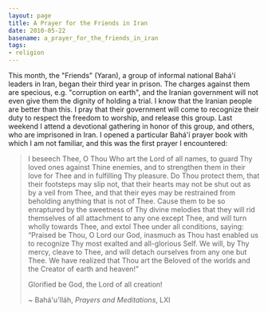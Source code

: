 ```yaml
---
layout: page
title: A Prayer for the Friends in Iran
date: 2010-05-22
basename: a_prayer_for_the_friends_in_iran
tags:
- religion
---
```


This month, the "Friends" (Yaran), a group of informal national
Bah&aacute;'&iacute; leaders in Iran, began their third year in prison. The
charges against them are specious, e.g. "corruption on earth", and the Iranian
government will not even give them the dignity of holding a trial. I know that
the Iranian people are better than this. I pray that their government will come
to recognize their duty to respect the freedom to worship, and release this
group. Last weekend I attend a devotional gathering in honor of  this group, and
others, who are imprisoned in Iran. I opened a particular Bah&aacute;'&iacute;
prayer book with which I am not familiar, and this was the first prayer I
encountered:

> I beseech Thee, O Thou Who art the Lord of all names, to guard Thy loved ones
> against Thine enemies, and to strengthen them in their love for Thee and in
> fulfilling Thy pleasure.  Do Thou protect them, that their footsteps may slip
> not, that their hearts may not be shut out as by a veil from Thee, and that
> their eyes may be restrained from beholding anything that is not of Thee.
> Cause them to be so enraptured by the sweetness of Thy divine melodies that
> they will rid themselves of all attachment to any one except Thee, and will
> turn wholly towards Thee, and extol Thee under all conditions, saying:
> &#8220;Praised be Thou, O Lord our God, inasmuch as Thou hast enabled us to
> recognize Thy most exalted and all-glorious Self.  We will, by Thy mercy,
> cleave to Thee, and will detach ourselves from any one but Thee.  We have
> realized that Thou art the Beloved of the worlds and the Creator of earth and
> heaven!&#8221;
>
> Glorified be God, the Lord of all creation!
>
> ~ Bah&aacute;'u'll&aacute;h, _Prayers and Meditations_, LXI
